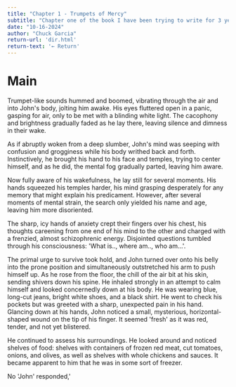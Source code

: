 ```yaml
---
title: "Chapter 1 - Trumpets of Mercy"
subtitle: "Chapter one of the book I have been trying to write for 3 years now"
date: "10-16-2024"
author: "Chuck Garcia"
return-url: 'dir.html'
return-text: '← Return'
---
```


# Main
Trumpet-like sounds hummed and boomed, vibrating through the air and into John's body, jolting him awake. His eyes fluttered open in a panic, gasping for air, only to be met with a blinding white light. The cacophony and brightness gradually faded as he lay there, leaving silence and dimness in their wake.

As if abruptly woken from a deep slumber, John's mind was seeping with confusion and grogginess while his body writhed back and forth. Instinctively, he brought his hand to his face and temples, trying to center himself, and as he did, the mental fog gradually parted, leaving him aware.

Now fully aware of his wakefulness, he lay still for several moments. His hands squeezed his temples harder, his mind grasping desperately for any memory that might explain his predicament. However, after several moments of mental strain, the search only yielded his name and age, leaving him more disoriented. 

The sharp, icy hands of anxiety crept their fingers over his chest, his thoughts careening from one end of his mind to the other and charged with a frenzied, almost schizophrenic energy. Disjointed questions tumbled through his consciousness: 'What is.., where am.., who am...'.

The primal urge to survive took hold, and John turned over onto his belly into the prone position and simultaneously outstretched his arm to push himself up. As he rose from the floor, the chill of the air bit at his skin, sending shivers down his spine. He inhaled strongly in an attempt to calm himself and looked concernedly down at his body. He was wearing blue, long-cut jeans, bright white shoes, and a black shirt. He went to check his pockets but was greeted with a sharp, unexpected pain in his hand. Glancing down at his hands, John noticed a small, mysterious, horizontal-shaped wound on the tip of his finger. It seemed 'fresh' as it was red, tender, and not yet blistered.

He continued to assess his surroundings. He looked around and noticed shelves of food: shelves with containers of frozen red meat, cut tomatoes, onions, and olives, as well as shelves with whole chickens and sauces. It became apparent to him that he was in some sort of freezer.


No 'John' responded,'


